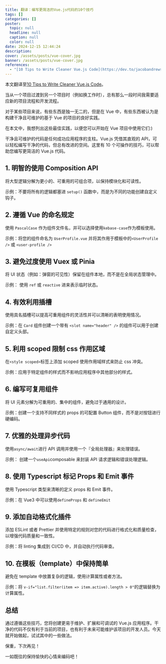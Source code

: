 ```yaml
---
title: 翻译：编写更简洁的Vue.js代码的10个技巧
tags: []
categories: []
poster:
  topic: null
  headline: null
  caption: null
  color: null
date: 2024-12-15 12:44:24
description:
cover: /assets/posts/vue-cover.jpg
banner: /assets/posts/vue-cover.jpg
references:
  - "[10 Tips to Write Cleaner Vue.js Code](https://dev.to/jacobandrewsky/10-tips-to-write-cleaner-vuejs-code-1dp6)"
---
```


本文翻译至[10 Tips to Write Cleaner Vue.js Code](https://dev.to/jacobandrewsky/10-tips-to-write-cleaner-vuejs-code-1dp6)。

当从一个项目过渡到另一个项目时（例如换工作时），总有那么一段时间我需要适应新的项目流程和开发流程。

对于某些项目来说，有些东西是独一无二的，但是在 Vue 中，有些东西被认为是构建干净且可维护的基于 Vue 的项目的良好实践。

在本文中，我想列出这些最佳实践，以便您可以开始在 Vue 项目中使用它们:)

<!-- more -->

干净且可维护的代码是任何成功应用程序的支柱。Vue.js 凭借其直观的 API，可以轻松编写干净的代码，但总有改进的空间。这里有 10 个可操作的技巧，可以帮助您编写更简洁的 Vue.js 代码。

## 1. 明智的使用 Composition API

将大型逻辑分解为更小的、可重用的可组合项，以保持模块化和可读性。

示例：不要将所有的逻辑都塞进 `setup()` 函数中，而是为不同的功能创建自定义钩子。

## 2. 遵循 Vue 的命名规定

使用 `PascalCase` 作为组件文件名，并可以选择使用`kebase-case`作为模板使用。

示例：将您的组件命名为 `UserProfile.vue` 并将其作用于模板中的`<UserProfile />` 或 `<user-profile />`

## 3. 避免过度使用 Vuex 或 Pinia

将 UI 状态（例如：弹窗的可见性）保留在组件本地，而不是在全局状态管理中。

示例： 使用 `ref` 或 `reactive` 进来表示临时状态。

## 4. 有效利用插槽

使用具名插槽可以提高可重用组件的灵活性并可以清晰的表明使用情况。

示例：在 `Card` 组件创建一个带有 `<slot name="header" />` 的组件可以用于创建自定义头部。

## 5. 利用 scoped 限制 css 作用区域

在`<style scoped>`标签上添加 scoped 使用作用域样式来防止 css 冲突。

示例：应用于特定组件的样式而不影响应用程序中其他部分的样式。

## 6. 编写可复用组件

将 UI 元素分解为可重用的、集中的组件，避免过于通用的设计。

示例：创建一个支持不同样式的 props 的可配置 Button 组件，而不是对按钮进行硬编码。

## 7. 优雅的处理异步代码

使用`async/await`进行 API 调用并使用一个『全局处理器』来处理错误。

示例： 创建一个`useApi`composable 来封装 API 请求逻辑和错误处理逻辑。

## 8. 使用 Typescript 标记 Props 和 Emit 事件

使用 Typescript 类型来清晰的定义 props 和 Emit 事件。

示例：在 Vue3 中可以使用`defineProps` 和 `defineEmit`

## 9. 添加自动格式化插件

添加 ESLint 或者 Prettier 并使用特定的规则对您的代码进行格式化和质量检查，以增强代码质量和一致性。

示例：将 linting 集成到 CI/CD 中，并自动执行代码审查。

## 10. 在模板（template）中保持简单

避免在 template 中放置复杂的逻辑，使用计算属性或者方法。

示例：将 `v-if="list.filter(item => item.active).length > 0"`的逻辑替换为计算属性。

## 总结

通过遵循这些技巧，您将创建更易于维护、扩展和可调试的 Vue.js 应用程序。干净的代码不仅有利于当前的项目，也有利于未来可能维护该项目的开发人员。今天就开始做起，试试其中的一些做法。

保重，下次再见！

一如既往的保持愉快的心情来编码吧！
